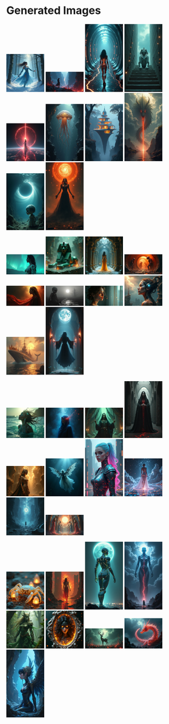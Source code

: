 # Generated Images



<img src="2025_07_31_01.png" width="100"/> <img src="2025_07_31_02.png" width="100"/> <img src="2025_07_31_03.png" width="100"/> <img src="2025_07_31_04.png" width="100"/> <img src="2025_07_31_05.png" width="100"/> <img src="2025_07_31_06.png" width="100"/> <img src="2025_07_31_07.png" width="100"/> <img src="2025_07_31_08.png" width="100"/> <img src="2025_07_31_09.png" width="100"/> <img src="2025_07_31_10.png" width="100"/>

<img src="2025_07_31_11.png" width="100"/> <img src="2025_07_31_12.png" width="100"/> <img src="2025_07_31_13.png" width="100"/> <img src="2025_07_31_14.png" width="100"/> <img src="2025_07_31_15.png" width="100"/> <img src="2025_07_31_16.png" width="100"/> <img src="2025_07_31_17.png" width="100"/> <img src="2025_07_31_18.png" width="100"/> <img src="2025_07_31_19.png" width="100"/> <img src="2025_07_31_20.png" width="100"/>

<img src="2025_07_31_21.png" width="100"/> <img src="2025_07_31_22.png" width="100"/> <img src="2025_07_31_23.png" width="100"/> <img src="2025_07_31_24.png" width="100"/> <img src="2025_07_31_25.png" width="100"/> <img src="2025_07_31_26.png" width="100"/> <img src="2025_07_31_27.png" width="100"/> <img src="2025_07_31_28.png" width="100"/> <img src="2025_07_31_29.png" width="100"/> <img src="2025_07_31_30.png" width="100"/>

<img src="2025_07_31_31.png" width="100"/> <img src="2025_07_31_32.png" width="100"/> <img src="2025_07_31_33.png" width="100"/> <img src="2025_07_31_34.png" width="100"/> <img src="2025_07_31_35.png" width="100"/> <img src="2025_07_31_36.png" width="100"/> <img src="2025_07_31_37.png" width="100"/> <img src="2025_07_31_38.png" width="100"/> <img src="2025_07_31_39.png" width="100"/>